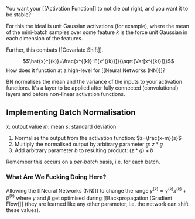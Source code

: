 You want your [[Activation Function]] to not die out right, and you want it to be stable? 

For this the ideal is unit Gaussian activations (for example), where the mean of the mini-batch samples over some feature $k$ is the force unit Gaussian in each dimension of the features.

Further, this combats [[Covariate Shift]].

$$\hat{x}^{(k)}=\frac{x^{(k)}-E[x^{(k)}]}{\sqrt{Var[x^{(k)}]}}$$
How does it function at a high-level for [[Neural Networks (NN)]]?

BN normalises the mean and the variance of the inputs to your activation functions.
It's a layer to be applied after fully connected (convolutional) layers and before non-linear activation functions.

## Implementing Batch Normalisation

$x$: output value
$m$: mean
$s$: standard deviation

1. Normalise the output from the activation function: $z=\frac{x-m}{s}$ 
2. Multiply the normalised output by arbitrary parameter $g$: $z*g$
3. Add arbitrary parameter $b$ to resulting product: $(z*g)+b$

Remember this occurs on a *per-batch* basis, i.e. for each batch.

### What Are We Fucking Doing Here?

Allowing the [[Neural Networks (NN)]] to change the range $y^{(k)}=\gamma^{(k)}x^{(k)}+\beta^{(k)}$ where $\gamma$ and $\beta$ get optimised during [[Backpropagation (Gradient Flow)]] (they are learned like any other parameter, i.e. the network can shift these values).



